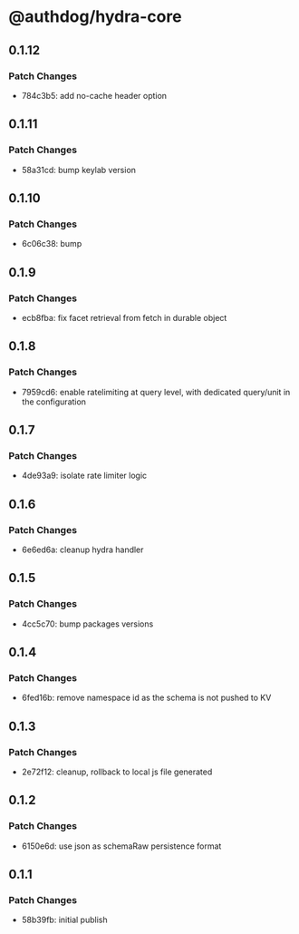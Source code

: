# @authdog/hydra-core

## 0.1.12

### Patch Changes

- 784c3b5: add no-cache header option

## 0.1.11

### Patch Changes

- 58a31cd: bump keylab version

## 0.1.10

### Patch Changes

- 6c06c38: bump

## 0.1.9

### Patch Changes

- ecb8fba: fix facet retrieval from fetch in durable object

## 0.1.8

### Patch Changes

- 7959cd6: enable ratelimiting at query level, with dedicated query/unit in the configuration

## 0.1.7

### Patch Changes

- 4de93a9: isolate rate limiter logic

## 0.1.6

### Patch Changes

- 6e6ed6a: cleanup hydra handler

## 0.1.5

### Patch Changes

- 4cc5c70: bump packages versions

## 0.1.4

### Patch Changes

- 6fed16b: remove namespace id as the schema is not pushed to KV

## 0.1.3

### Patch Changes

- 2e72f12: cleanup, rollback to local js file generated

## 0.1.2

### Patch Changes

- 6150e6d: use json as schemaRaw persistence format

## 0.1.1

### Patch Changes

- 58b39fb: initial publish
